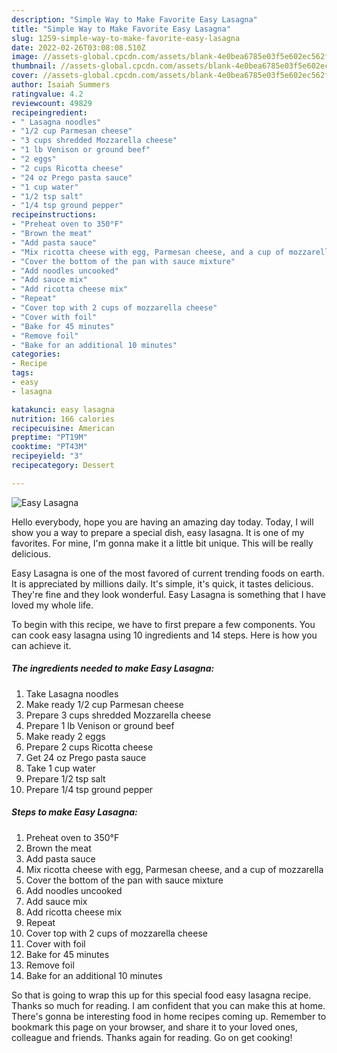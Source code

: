 ```yaml
---
description: "Simple Way to Make Favorite Easy Lasagna"
title: "Simple Way to Make Favorite Easy Lasagna"
slug: 1259-simple-way-to-make-favorite-easy-lasagna
date: 2022-02-26T03:08:08.510Z
image: //assets-global.cpcdn.com/assets/blank-4e0bea6785e03f5e602ec562f230caae08da540cada707380b4fe1bbebba43da.png
thumbnail: //assets-global.cpcdn.com/assets/blank-4e0bea6785e03f5e602ec562f230caae08da540cada707380b4fe1bbebba43da.png
cover: //assets-global.cpcdn.com/assets/blank-4e0bea6785e03f5e602ec562f230caae08da540cada707380b4fe1bbebba43da.png
author: Isaiah Summers
ratingvalue: 4.2
reviewcount: 49829
recipeingredient:
- " Lasagna noodles"
- "1/2 cup Parmesan cheese"
- "3 cups shredded Mozzarella cheese"
- "1 lb Venison or ground beef"
- "2 eggs"
- "2 cups Ricotta cheese"
- "24 oz Prego pasta sauce"
- "1 cup water"
- "1/2 tsp salt"
- "1/4 tsp ground pepper"
recipeinstructions:
- "Preheat oven to 350°F"
- "Brown the meat"
- "Add pasta sauce"
- "Mix ricotta cheese with egg, Parmesan cheese, and a cup of mozzarella"
- "Cover the bottom of the pan with sauce mixture"
- "Add noodles uncooked"
- "Add sauce mix"
- "Add ricotta cheese mix"
- "Repeat"
- "Cover top with 2 cups of mozzarella cheese"
- "Cover with foil"
- "Bake for 45 minutes"
- "Remove foil"
- "Bake for an additional 10 minutes"
categories:
- Recipe
tags:
- easy
- lasagna

katakunci: easy lasagna 
nutrition: 166 calories
recipecuisine: American
preptime: "PT19M"
cooktime: "PT43M"
recipeyield: "3"
recipecategory: Dessert

---
```



![Easy Lasagna](//assets-global.cpcdn.com/assets/blank-4e0bea6785e03f5e602ec562f230caae08da540cada707380b4fe1bbebba43da.png)

Hello everybody, hope you are having an amazing day today. Today, I will show you a way to prepare a special dish, easy lasagna. It is one of my favorites. For mine, I'm gonna make it a little bit unique. This will be really delicious.

Easy Lasagna is one of the most favored of current trending foods on earth. It is appreciated by millions daily. It's simple, it's quick, it tastes delicious. They're fine and they look wonderful. Easy Lasagna is something that I have loved my whole life.




To begin with this recipe, we have to first prepare a few components. You can cook easy lasagna using 10 ingredients and 14 steps. Here is how you can achieve it.

<!--inarticleads1-->

##### The ingredients needed to make Easy Lasagna:

1. Take  Lasagna noodles
1. Make ready 1/2 cup Parmesan cheese
1. Prepare 3 cups shredded Mozzarella cheese
1. Prepare 1 lb Venison or ground beef
1. Make ready 2 eggs
1. Prepare 2 cups Ricotta cheese
1. Get 24 oz Prego pasta sauce
1. Take 1 cup water
1. Prepare 1/2 tsp salt
1. Prepare 1/4 tsp ground pepper




<!--inarticleads2-->

##### Steps to make Easy Lasagna:

1. Preheat oven to 350°F
1. Brown the meat
1. Add pasta sauce
1. Mix ricotta cheese with egg, Parmesan cheese, and a cup of mozzarella
1. Cover the bottom of the pan with sauce mixture
1. Add noodles uncooked
1. Add sauce mix
1. Add ricotta cheese mix
1. Repeat
1. Cover top with 2 cups of mozzarella cheese
1. Cover with foil
1. Bake for 45 minutes
1. Remove foil
1. Bake for an additional 10 minutes




So that is going to wrap this up for this special food easy lasagna recipe. Thanks so much for reading. I am confident that you can make this at home. There's gonna be interesting food in home recipes coming up. Remember to bookmark this page on your browser, and share it to your loved ones, colleague and friends. Thanks again for reading. Go on get cooking!
